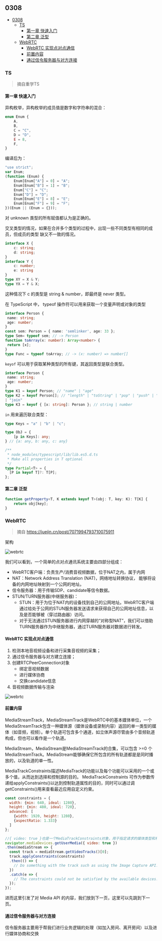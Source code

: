 ## 0308  

<!-- TOC -->

- [0308](#0308)
  - [TS](#ts)
    - [第一章 快速入门](#第一章-快速入门)
    - [第二章 泛型](#第二章-泛型)
  - [WebRTC](#webrtc)
    - [WebRTC 实现点对点通信](#webrtc-实现点对点通信)
    - [前置内容](#前置内容)
    - [通过信令服务器与对方连接](#通过信令服务器与对方连接)

<!-- /TOC -->

### TS

> 摘自重学TS

#### 第一章 快速入门

异构枚举，异构枚举的成员值是数字和字符串的混合：    

```ts
enum Enum {
    A,
    B,
    C = "C",
    D = "D",
    E = 8,
    F,
}
```    

编译后为：   

```js
"use strict";
var Enum;
(function (Enum) {
    Enum[Enum["A"] = 0] = "A";
    Enum[Enum["B"] = 1] = "B";
    Enum["C"] = "C";
    Enum["D"] = "D";
    Enum[Enum["E"] = 8] = "E";
    Enum[Enum["F"] = 9] = "F";
})(Enum || (Enum = {}));
```    

对 unknown 类型的所有赋值都认为是正确的。   

交叉类型的情况，如果在合并多个类型的过程中，出现一些不同类型有相同的成员，但成员的类型
缺又不一致的情况。    

```ts
interface X {
    c: string;
    d: string;
}
interface Y {
    c: number;
    e: string
}
type XY = X & Y;
type YX = Y & X;
```   

这种情况下 c 的类型是 string & number，即最终是 never 类型。   

在 TypeScript 中， typeof 操作符可以⽤来获取⼀个变量声明或对象的类型    

```ts
interface Person {
 name: string;
 age: number;
}
const sem: Person = { name: 'semlinker', age: 33 };
type Sem= typeof sem; // -> Person
function toArray(x: number): Array<number> {
 return [x];
}
type Func = typeof toArray; // -> (x: number) => number[]
```    

`keyof` 可以用于获取某种类型的所有键，其返回类型是联合类型。    

```ts
interface Person {
 name: string;
 age: number;
}
type K1 = keyof Person; // "name" | "age"
type K2 = keyof Person[]; // "length" | "toString" | "pop" | "push" | "concat"
| "join"
type K3 = keyof { [x: string]: Person }; // string | number
```    

`in` 用来遍历联合类型：    

```ts
type Keys = "a" | "b" | "c";

type ObJ = {
    [p in Keys]: any;
} // {a: any, b: any, c: any}
```    

```ts
/**
 * node_modules/typescript/lib/lib.es5.d.ts
 * Make all properties in T optional
 */
type Partial<T> = {
  [P in keyof T]?: T[P];
};
```    

#### 第二章 泛型    

```ts
function getProperty<T, K extends keyof T>(obj: T, key: K): T[K] {
    return obj[key];
}
```    

### WebRTC

> 摘自 https://juejin.cn/post/7071994793710075911

架构

![webrtc](https://cdn.jsdelivr.net/gh/temple-deng/learning-repo/imgs/webrtc.webp)

我们可以看到，一个简单的点对点通讯系统主要由四部分组成：    

- WebRTC客户端：负责生产/消费音视频数据，位于NAT之内，属于内网
- NAT：Network Address Translation (NAT)，网络地址转换协议， 能够将设备的内网地址映射到一个公网的地址。
- 信令服务器：用于传输SDP、candidate等信令数据。
- STUN/TURN服务器(中继服务器)：
  + STUN：用于为位于NAT内的设备找到自己的公网地址。WebRTC客户端通过给处于公网的STUN服务器发送请求来获得自己的公网地址信息，以及是否能够被（穿过路由器）访问。
  + 对于无法通过STUN服务器进行内网穿越的“对称型NAT”，我们可以借助TURN服务器作为中继服务器，通过TURN服务器对数据进行转发。       

#### WebRTC 实现点对点通信    

1. 检测本地音视频设备和进行采集音视频的采集；
2. 通过信令服务器与对方建立连接；
3. 创建RTCPeerConnection对象
   - 绑定音视频数据
   - 进行媒体协商
   - 交换candidate信息
4. 音视频数据传输与渲染     

![webrtc](https://cdn.jsdelivr.net/gh/temple-deng/learning-repo/imgs/webrtc-2.webp)    

#### 前置内容    

MediaStreamTrack，MediaStreamTrack是WebRTC中的基本媒体单位，一个MediaStreamTrack包含一种媒体源（媒体设备或录制内容）返回的单一类型的媒体（如音频，视频）。单个轨道可包含多个通道，如立体声源尽管由多个音频轨道构成，但也可以看作是一个轨道。

MediaStream，MediaStream是MediaStreamTrack的合集，可以包含 >=0 个 MediaStreamTrack。MediaStream能够确保它所包含的所有轨道都是是同时播放的，以及轨道的单一性。    

MediaTrackConstraints描述MediaTrack的功能以及每个功能可以采用的一个或多个值，从而达到选择和控制源的目的。 MediaTrackConstraints 可作为参数传递给applyConstraints()以达到控制轨道属性的目的，同时可以通过调getConstraints()用来查看最近应用自定义约束。

```js
const constraints = {
  width: {min: 640, ideal: 1280},
  height: {min: 480, ideal: 720},
  advanced: [
    {width: 1920, height: 1280},
    {aspectRatio: 1.333}
  ]
};

//{ video: true }也是一个MediaTrackConstraints对象，用于指定请求的媒体类型和相对应的参数。
navigator.mediaDevices.getUserMedia({ video: true })
.then(mediaStream => {
  const track = mediaStream.getVideoTracks()[0];
  track.applyConstraints(constraints)
  .then(() => {
    // Do something with the track such as using the Image Capture API.
  })
  .catch(e => {
    // The constraints could not be satisfied by the available devices.
  });
});
```    

进而这里引发了对 Media API 的内容，我们放到下一页，这里可以先跳到下一页。      

#### 通过信令服务器与对方连接     

信令服务器主要用于帮我们进行业务逻辑的处理（如加入房间、离开房间）以及进行媒体协商和交换    